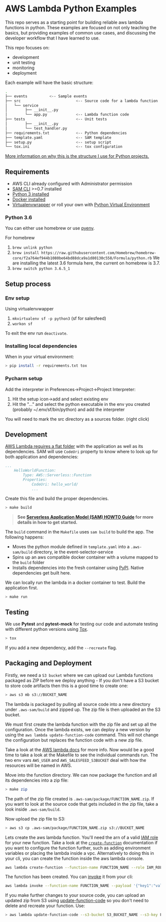 # AWS Lambda Python Examples

This repo serves as a starting point for building reliable aws lambda functions in python. These examples are focused 
on not only teaching the basics, but providing examples of common use cases, and discussing the developer workflow that
I have learned to use.

This repo focuses on:
* development
* unit testing
* monitoring
* deployment


Each example will have the basic structure:

```bash
.
├── events			<-- Sample events
├── src                         <-- Source code for a lambda function
│   └── service
│   	 ├── __init__.py
│   	 └── app.py             <-- Lambda function code
├── tests                       <-- Unit tests
│	     ├── __init__.py
│	     └── test_handler.py
├── requirements.txt            <-- Python dependencies
├── template.yaml               <-- SAM template
├── setup.py                    <-- setup script 
└── tox.ini               	    <-- tox configuration
```

[More information on why this is the structure I use for Python projects.](https://blog.ionelmc.ro/2014/05/25/python-packaging/)

## Requirements

* AWS CLI already configured with Administrator permission
* [SAM CLI](https://docs.aws.amazon.com/serverless-application-model/latest/developerguide/serverless-sam-cli-install.html) >=0.7 installed
* [Python 3 installed](https://www.python.org/downloads/)
* [Docker installed](https://www.docker.com/community-edition)
* [Virtualenvwrapper](https://virtualenvwrapper.readthedocs.io/en/latest/) or roll your own with [Python Virtual Environment](http://docs.python-guide.org/en/latest/dev/virtualenvs/)

### Python 3.6

You can either use homebrew or use [pyenv](https://github.com/pyenv/pyenv).

For homebrew

1. `brew unlink python`
2. `brew install https://raw.githubusercontent.com/Homebrew/homebrew-core/f2a764ef944b1080be64bd88dca9a1d80130c558/Formula/python.rb` We are installing the latest 3.6 formula here, the current on homebrew is 3.7.
3. `brew switch python 3.6.5_1`

## Setup process

### Env setup

Using virtualenvwapper

1. `mkvirtualenv sf -p python3` (sf for salesfeed)
2. `workon sf`

To exit the env run `deactivate`.

### Installing local dependencies

When in your virtual environment:

```bash
> pip install -r requirements.txt tox
```


### Pycharm setup

Add the interpreter in Preferences->Project->Project Interpreter:

1. Hit the setup icon->add and select existing env
2. Hit the "..." and select the python executable in the env you created (probably ~/.env/sf/bin/python) and add the interpreter

You will need to mark the src directory as a sources folder. (right click)

##  Development

[AWS Lambda requires a flat folder](https://docs.aws.amazon.com/lambda/latest/dg/lambda-python-how-to-create-deployment-package.html) with the application as well as its dependencies. SAM will use `CodeUri` property to know where to look up for both application and dependencies:

```yaml
...
    HelloWorldFunction:
        Type: AWS::Serverless::Function
        Properties:
            CodeUri: hello_world/
            ...
```

Create this file and build the proper dependencies.

```bash
> make build
```

> **See [Serverless Application Model (SAM) HOWTO Guide](https://github.com/awslabs/serverless-application-model/blob/master/HOWTO.md) for more details in how to get started.**

The `build` command in the `Makefile` uses `sam build` to build the app. The following happens:

* Moves the python module defined in `template.yaml` into a `.aws-sam/build` directory, ie the event-selector-service
* Spins up an aws compatible docker container with a volume mapped to the `build` folder
* Installs dependencies into the fresh container using [PyPI](https://pypi.org/). Native dependencies get built here.

We can locally run the lambda in a docker container to test. Build the application first.

```bash
> make run
```

## Testing

We use **Pytest** and **pytest-mock** for testing our code and automate testing with different python versions using [Tox](https://tox.readthedocs.io/en/latest/).

```bash
> tox
```

If you add a new dependency, add the `--recreate` flag.

## Packaging and Deployment

Firstly, we need a `S3 bucket` where we can upload our Lambda functions packaged as ZIP before we deploy anything - If you don't have a S3 bucket to store code artifacts then this is a good time to create one:

```bash
> aws s3 mb s3://BUCKET_NAME
```

The lambda is packaged by pulling all source code into a new directory under `.aws-sam/build` and zipped up.
The zip file is then uploaded an the S3 bucket.

We must first create the lambda function with the zip file and set up all the configuration. Once the lambda exists, we can deploy a new
version by using the `aws lambda update-function-code` command.  This will not change the configuration but replaces the
function code with a new zip file.

Take a look at the [AWS lambda docs](https://docs.aws.amazon.com/cli/latest/reference/lambda/index.html) for more info. 
Now would be a good time to take a look at the Makefile to see the individual commands run. The two env vars `AWS_USER`
and `AWS_SALESFEED_S3BUCKET` deal with how the resources will be named in AWS.

Move into the function directory. We can now package the function and all its dependencies into a zip file:

```bash
> make zip
```

The path of the zip file created is `.aws-sam/package/FUNCTION_NAME.zip`. If you want to look at the source code that
gets included in the zip file, take a look inside `.aws-sam/build`.
 
Now upload the zip file to S3:

```bash
> aws s3 cp .aws-sam/package/FUNCTION_NAME.zip s3://BUCKET_NAME
```

Lets create the aws lambda function. You'll need the arn of a valid [IAM role](https://docs.aws.amazon.com/IAM/latest/UserGuide/id_roles.html)
for your new function. Take a look at the
[`create-function`](https://docs.aws.amazon.com/cli/latest/reference/lambda/create-function.html) documentation if you
want to configure the function further, such as adding environment variables or placing the lambda inside a vpc. 
Alternatively to doing this in your cli, you can create the function inside the aws lambda console.

```bash
aws lambda create-function --function-name FUNCTION_NAME --role IAM_ROLE_ARN --handler service.app.lambda_handler --runtime python3.6 --code S3Bucket=S3_BUCKET_NAME,S3Key=FUNCTION_NAME.zip
```

The function has been created. You can [invoke](https://docs.aws.amazon.com/cli/latest/reference/lambda/invoke.html)
it from your cli:

```bash
aws lambda invoke --function-name FUNCTION_NAME --payload '{"key1":"value1", "key2":"value2"}' outfile.txt
```

If you make further changes to your source code, you can upload an updated zip from S3 using [update-function-code](https://docs.aws.amazon.com/cli/latest/reference/lambda/update-function-code.html)
so you don't need to delete and recreate your function. Use:

```bash
> aws lambda update-function-code --s3-bucket S3_BUCKET_NAME --s3-key FUNCTION_NAME.zip
```
